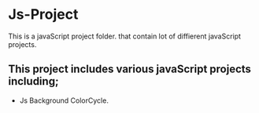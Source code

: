 # Js-Project
This is a javaScript project folder. that contain lot of diffierent javaScript projects.

## This project includes various javaScript projects including;
- Js Background ColorCycle.
